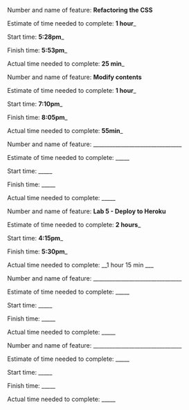 Number and name of feature: __Refactoring the CSS__

Estimate of time needed to complete: __1 hour___

Start time: __5:28pm___

Finish time: __5:53pm___

Actual time needed to complete: __25 min___

Number and name of feature: __Modify contents__

Estimate of time needed to complete: __1 hour___

Start time: __7:10pm___

Finish time: __8:05pm___

Actual time needed to complete: __55min___

Number and name of feature: ________________________________

Estimate of time needed to complete: _____

Start time: _____

Finish time: _____

Actual time needed to complete: _____

Number and name of feature: __Lab 5 - Deploy to Heroku__

Estimate of time needed to complete: __2 hours___

Start time: __4:15pm___

Finish time: __5:30pm___

Actual time needed to complete: __1 hour 15 min ___

Number and name of feature: ________________________________

Estimate of time needed to complete: _____

Start time: _____

Finish time: _____

Actual time needed to complete: _____

Number and name of feature: ________________________________

Estimate of time needed to complete: _____

Start time: _____

Finish time: _____

Actual time needed to complete: _____